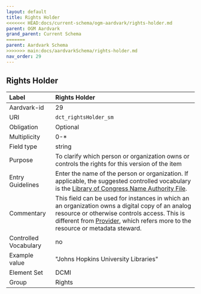 ```yaml
---
layout: default
title: Rights Holder
<<<<<<< HEAD:docs/current-schema/ogm-aardvark/rights-holder.md
parent: OGM Aardvark
grand_parent: Current Schema
=======
parent: Aardvark Schema
>>>>>>> main:docs/aardvarkSchema/rights-holder.md
nav_order: 29
---
```


## Rights Holder

| Label                 | Rights Holder                                                                                                                                                                                                                  |
|:----------------------|:-------------------------------------------------------------------------------------------------------------------------------------------------------------------------------------------------------------------------------|
| Aardvark-id           | 29                                                                                                                                                                                                                             |
| URI                   | `dct_rightsHolder_sm`                                                                                                                                                                                                          |
| Obligation            | Optional                                                                                                                                                                                                                       |
| Multiplicity          | 0-*                                                                                                                                                                                                                            |
| Field type            | string                                                                                                                                                                                                                         |
| Purpose               | To clarify which person or organization owns or controls the rights for this version of the item                                                                                                                               |
| Entry Guidelines      | Enter the name of the person or organization. If applicable, the suggested controlled vocabulary is the [Library of Congress Name Authority File](https://id.loc.gov/authorities/names.html).                                  |
| Commentary            | This field can be used for instances in which an an organization owns a digital copy of an analog resource or otherwise controls access. This is different from [Provider](https://opengeometadata.github.io/docs/aardvarkSchema/provider), which refers more to the resource or metadata steward. |
| Controlled Vocabulary | no                                                                                                                                                                                                                             |
| Example value         | "Johns Hopkins University Libraries"                                                                                                                                                                                           |
| Element Set           | DCMI                                                                                                                                                                                                                           |
| Group                 | Rights                                                                                                                                                                                                                         |
